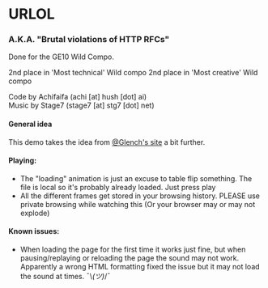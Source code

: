 # URLOL
### A.K.A. "Brutal violations of HTTP RFCs"

Done for the GE10 Wild Compo.

2nd place in 'Most technical' Wild compo
2nd place in 'Most creative' Wild compo

Code by Achifaifa (achi [at] hush [dot] ai)  
Music by Stage7 (stage7 [at] stg7 [dot] net)

#### General idea

This demo takes the idea from [@Glench's site](http://glench.com/hash/) a bit further.

#### Playing:

* The "loading" animation is just an excuse to table flip something. The file is local so it's probably already loaded. Just press play
* All the different frames get stored in your browsing history. PLEASE use private browsing while watching this (Or your browser may or may not explode)

#### Known issues:

* When loading the page for the first time it works just fine, but when pausing/replaying or reloading the page the sound may not work. Apparently a wrong HTML formatting fixed the issue but it may not load the sound at times. ¯\\_(ツ)_/¯
